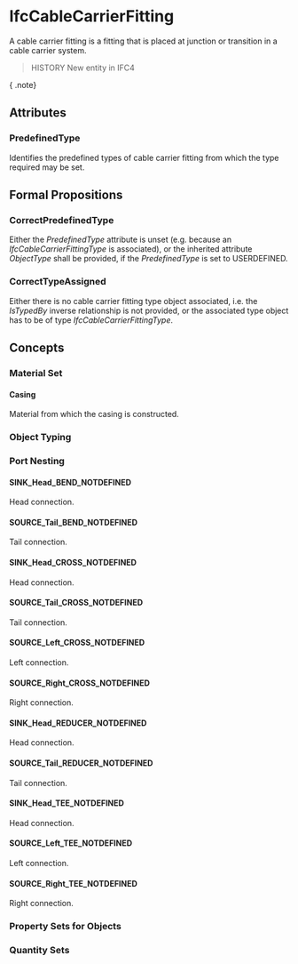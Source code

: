 # IfcCableCarrierFitting

A cable carrier fitting is a fitting that is placed at junction or transition in a cable carrier system.<!-- end of definition -->

> HISTORY New entity in IFC4

{ .note}
>

## Attributes

### PredefinedType
Identifies the predefined types of cable carrier fitting from which the type required may be set.

## Formal Propositions

### CorrectPredefinedType
Either the _PredefinedType_ attribute is unset (e.g. because an _IfcCableCarrierFittingType_ is associated), or the inherited attribute _ObjectType_ shall be provided, if the _PredefinedType_ is set to USERDEFINED.

### CorrectTypeAssigned
Either there is no cable carrier fitting type object associated, i.e. the _IsTypedBy_ inverse relationship is not provided, or the associated type object has to be of type _IfcCableCarrierFittingType_.

## Concepts

### Material Set



#### Casing

Material from which the casing is constructed.

### Object Typing



### Port Nesting



#### SINK_Head_BEND_NOTDEFINED

Head connection.

#### SOURCE_Tail_BEND_NOTDEFINED

Tail connection.

#### SINK_Head_CROSS_NOTDEFINED

Head connection.

#### SOURCE_Tail_CROSS_NOTDEFINED

Tail connection.

#### SOURCE_Left_CROSS_NOTDEFINED

Left connection.

#### SOURCE_Right_CROSS_NOTDEFINED

Right connection.

#### SINK_Head_REDUCER_NOTDEFINED

Head connection.

#### SOURCE_Tail_REDUCER_NOTDEFINED

Tail connection.

#### SINK_Head_TEE_NOTDEFINED

Head connection.

#### SOURCE_Left_TEE_NOTDEFINED

Left connection.

#### SOURCE_Right_TEE_NOTDEFINED

Right connection.

### Property Sets for Objects



### Quantity Sets



